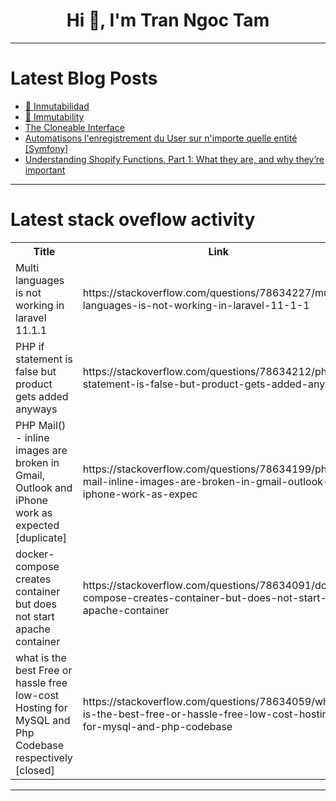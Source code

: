 <h1 align="center">Hi 👋, I'm Tran Ngoc Tam</h1>

---

# Latest Blog Posts 
<!-- BLOG-POST-LIST:START -->
- [🧱 Inmutabilidad](https://dev.to/oscareduardolp6/inmutabilidad-2n1n)
- [🧱 Immutability](https://dev.to/oscareduardolp6/immutability-5gph)
- [The Cloneable Interface](https://dev.to/paulike/the-cloneable-interface-icp)
- [Automatisons l&#39;enregistrement du User sur n&#39;importe quelle entité [Symfony]](https://dev.to/aratinau/automatisons-lenregistrement-du-user-sur-nimporte-quelle-entite-4f68)
- [Understanding Shopify Functions. Part 1: What they are, and why they’re important](https://dev.to/gadgetdev/understanding-shopify-functions-part-1-what-they-are-and-why-theyre-important-3fli)
<!-- BLOG-POST-LIST:END -->

---

# Latest stack oveflow activity
<table>
  <tr><th>Title</th><th>Link</th></tr>
  <!-- STACKOVERFLOW:START --><tr><td>Multi languages is not working in laravel 11.1.1</td><td>https://stackoverflow.com/questions/78634227/multi-languages-is-not-working-in-laravel-11-1-1</td></tr><tr><td>PHP if statement is false but product gets added anyways</td><td>https://stackoverflow.com/questions/78634212/php-if-statement-is-false-but-product-gets-added-anyways</td></tr><tr><td>PHP Mail&lpar;&rpar; - inline images are broken in Gmail, Outlook and iPhone work as expected [duplicate]</td><td>https://stackoverflow.com/questions/78634199/php-mail-inline-images-are-broken-in-gmail-outlook-and-iphone-work-as-expec</td></tr><tr><td>docker-compose creates container but does not start apache container</td><td>https://stackoverflow.com/questions/78634091/docker-compose-creates-container-but-does-not-start-apache-container</td></tr><tr><td>what is the best Free or hassle free low-cost Hosting for MySQL and Php Codebase respectively [closed]</td><td>https://stackoverflow.com/questions/78634059/what-is-the-best-free-or-hassle-free-low-cost-hosting-for-mysql-and-php-codebase</td></tr><!-- STACKOVERFLOW:END -->
</table>

---


